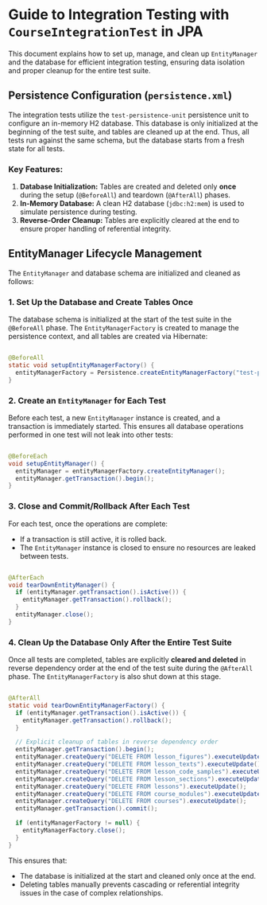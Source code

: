 # Guide to Integration Testing with `CourseIntegrationTest` in JPA

This document explains how to set up, manage, and clean up `EntityManager` and the database for efficient integration
testing, ensuring data isolation and proper cleanup for the entire test suite.

## Persistence Configuration (`persistence.xml`)

The integration tests utilize the `test-persistence-unit` persistence unit to configure an in-memory H2 database. This
database is only initialized at the beginning of the test suite, and tables are cleaned up at the end. Thus, all tests
run against the same schema, but the database starts from a fresh state for all tests.

### Key Features:

1. **Database Initialization:** Tables are created and deleted only **once** during the setup (`@BeforeAll`) and
   teardown (`@AfterAll`) phases.
2. **In-Memory Database:** A clean H2 database (`jdbc:h2:mem`) is used to simulate persistence during testing.
3. **Reverse-Order Cleanup:** Tables are explicitly cleared at the end to ensure proper handling of referential
   integrity.

## EntityManager Lifecycle Management

The `EntityManager` and database schema are initialized and cleaned as follows:

### 1. **Set Up the Database and Create Tables Once**

The database schema is initialized at the start of the test suite in the `@BeforeAll` phase. The `EntityManagerFactory`
is created to manage the persistence context, and all tables are created via Hibernate:

```java

@BeforeAll
static void setupEntityManagerFactory() {
  entityManagerFactory = Persistence.createEntityManagerFactory("test-persistence-unit");
}
```

### 2. **Create an `EntityManager` for Each Test**

Before each test, a new `EntityManager` instance is created, and a transaction is immediately started. This ensures all
database operations performed in one test will not leak into other tests:

```java

@BeforeEach
void setupEntityManager() {
  entityManager = entityManagerFactory.createEntityManager();
  entityManager.getTransaction().begin();
}
```

### 3. **Close and Commit/Rollback After Each Test**

For each test, once the operations are complete:

- If a transaction is still active, it is rolled back.
- The `EntityManager` instance is closed to ensure no resources are leaked between tests.

```java

@AfterEach
void tearDownEntityManager() {
  if (entityManager.getTransaction().isActive()) {
    entityManager.getTransaction().rollback();
  }
  entityManager.close();
}
```

### 4. **Clean Up the Database Only After the Entire Test Suite**

Once all tests are completed, tables are explicitly **cleared and deleted** in reverse dependency order at the end of
the test suite during the `@AfterAll` phase. The `EntityManagerFactory` is also shut down at this stage.

```java

@AfterAll
static void tearDownEntityManagerFactory() {
  if (entityManager.getTransaction().isActive()) {
    entityManager.getTransaction().rollback();
  }

  // Explicit cleanup of tables in reverse dependency order
  entityManager.getTransaction().begin();
  entityManager.createQuery("DELETE FROM lesson_figures").executeUpdate();
  entityManager.createQuery("DELETE FROM lesson_texts").executeUpdate();
  entityManager.createQuery("DELETE FROM lesson_code_samples").executeUpdate();
  entityManager.createQuery("DELETE FROM lesson_sections").executeUpdate();
  entityManager.createQuery("DELETE FROM lessons").executeUpdate();
  entityManager.createQuery("DELETE FROM course_modules").executeUpdate();
  entityManager.createQuery("DELETE FROM courses").executeUpdate();
  entityManager.getTransaction().commit();

  if (entityManagerFactory != null) {
    entityManagerFactory.close();
  }
}
```

This ensures that:

- The database is initialized at the start and cleaned only once at the end.
- Deleting tables manually prevents cascading or referential integrity issues in the case of complex relationships.